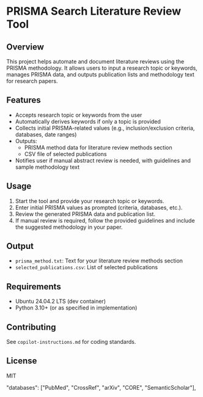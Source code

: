 # PRISMA Search Literature Review Tool

## Overview
This project helps automate and document literature reviews using the PRISMA methodology. It allows users to input a research topic or keywords, manages PRISMA data, and outputs publication lists and methodology text for research papers.

## Features
- Accepts research topic or keywords from the user
- Automatically derives keywords if only a topic is provided
- Collects initial PRISMA-related values (e.g., inclusion/exclusion criteria, databases, date ranges)
- Outputs:
  - PRISMA method data for literature review methods section
  - CSV file of selected publications
- Notifies user if manual abstract review is needed, with guidelines and sample methodology text

## Usage
1. Start the tool and provide your research topic or keywords.
2. Enter initial PRISMA values as prompted (criteria, databases, etc.).
3. Review the generated PRISMA data and publication list.
4. If manual review is required, follow the provided guidelines and include the suggested methodology in your paper.

## Output
- `prisma_method.txt`: Text for your literature review methods section
- `selected_publications.csv`: List of selected publications

## Requirements
- Ubuntu 24.04.2 LTS (dev container)
- Python 3.10+ (or as specified in implementation)

## Contributing
See `copilot-instructions.md` for coding standards.

## License
MIT

"databases": ["PubMed", "CrossRef", "arXiv", "CORE", "SemanticScholar"],